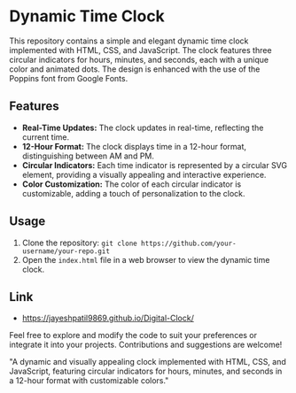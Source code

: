 # Dynamic Time Clock

This repository contains a simple and elegant dynamic time clock implemented with HTML, CSS, and JavaScript. The clock features three circular indicators for hours, minutes, and seconds, each with a unique color and animated dots. The design is enhanced with the use of the Poppins font from Google Fonts.

## Features

- **Real-Time Updates:** The clock updates in real-time, reflecting the current time.
- **12-Hour Format:** The clock displays time in a 12-hour format, distinguishing between AM and PM.
- **Circular Indicators:** Each time indicator is represented by a circular SVG element, providing a visually appealing and interactive experience.
- **Color Customization:** The color of each circular indicator is customizable, adding a touch of personalization to the clock.

## Usage

1. Clone the repository: `git clone https://github.com/your-username/your-repo.git`
2. Open the `index.html` file in a web browser to view the dynamic time clock.

## Link
- https://jayeshpatil9869.github.io/Digital-Clock/
 
Feel free to explore and modify the code to suit your preferences or integrate it into your projects. Contributions and suggestions are welcome!


"A dynamic and visually appealing clock implemented with HTML, CSS, and JavaScript, featuring circular indicators for hours, minutes, and seconds in a 12-hour format with customizable colors."
